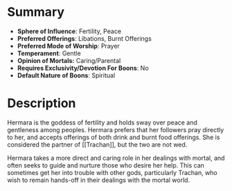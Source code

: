 # Summary
- **Sphere of Influence**: Fertility, Peace
- **Preferred Offerings**: Libations, Burnt Offerings
- **Preferred Mode of Worship**: Prayer
- **Temperament**: Gentle
- **Opinion of Mortals:** Caring/Parental
- **Requires Exclusivity/Devotion For Boons**: No
- **Default Nature of Boons**: Spiritual

# Description
Hermara is the goddess of fertility and holds sway over peace and gentleness among peoples. Hermara prefers that her followers pray directly to her, and accepts offerings of both drink and burnt food offerings. She is considered the partner of [[Trachan]], but the two are not wed. 

Hermara takes a more direct and caring role in her dealings with mortal, and often seeks to guide and nurture those who desire her help. This can sometimes get her into trouble with other gods, particularly Trachan, who wish to remain hands-off in their dealings with the mortal world. 
